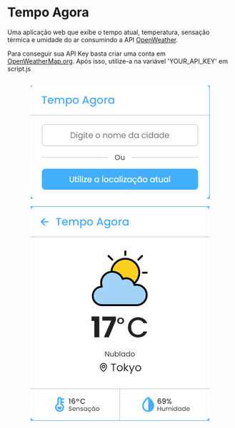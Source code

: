# Tempo Agora
Uma aplicação web que exibe o tempo atual, temperatura, sensação térmica e umidade do ar consumindo a API <a href="https://openweathermap.org">OpenWeather</a>.

<p>Para conseguir sua API Key basta criar uma conta em <a href="https://openweathermap.org">OpenWeatherMap.org</a>. Após isso, utilize-a na variável 'YOUR_API_KEY' em script.js</p>

##

<p align="center">
  <img src="https://github.com/teixeiralc/weather-app/blob/cde90b1e3754754c0e0e4f06549898458d5f7c12/assets/asset-1.png">
</p>
<p align="center">
  <img src="https://github.com/teixeiralc/weather-app/blob/cde90b1e3754754c0e0e4f06549898458d5f7c12/assets/asset-2.png">
</p>
